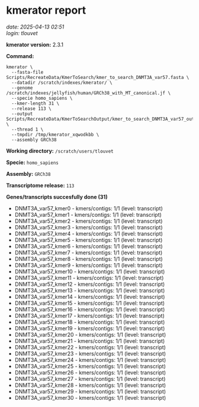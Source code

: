 # kmerator report
*date: 2025-04-13 02:51*  
*login: tlouvet*

**kmerator version:** 2.3.1

**Command:**

```
kmerator \
  --fasta-file Scripts/RecreateData/KmerToSearch/kmer_to_search_DNMT3A_var57.fasta \
  --datadir /scratch/indexes/kmerator/ \
  --genome /scratch/indexes/jellyfish/human/GRCh38_with_MT_canonical.jf \
  --specie homo_sapiens \
  --kmer-length 31 \
  --release 113 \
  --output Scripts/RecreateData/KmerToSearchOutput/kmer_to_search_DNMT3A_var57_output \
  --thread 1 \
  --tmpdir /tmp/kmerator_xqwodkbb \
  --assembly GRCh38
```

**Working directory:** `/scratch/users/tlouvet`

**Specie:** `homo_sapiens`

**Assembly:** `GRCh38`

**Transcriptome release:** `113`

**Genes/transcripts succesfully done (31)**

- DNMT3A_var57_kmer0 - kmers/contigs: 1/1 (level: transcript)
- DNMT3A_var57_kmer1 - kmers/contigs: 1/1 (level: transcript)
- DNMT3A_var57_kmer2 - kmers/contigs: 1/1 (level: transcript)
- DNMT3A_var57_kmer3 - kmers/contigs: 1/1 (level: transcript)
- DNMT3A_var57_kmer4 - kmers/contigs: 1/1 (level: transcript)
- DNMT3A_var57_kmer5 - kmers/contigs: 1/1 (level: transcript)
- DNMT3A_var57_kmer6 - kmers/contigs: 1/1 (level: transcript)
- DNMT3A_var57_kmer7 - kmers/contigs: 1/1 (level: transcript)
- DNMT3A_var57_kmer8 - kmers/contigs: 1/1 (level: transcript)
- DNMT3A_var57_kmer9 - kmers/contigs: 1/1 (level: transcript)
- DNMT3A_var57_kmer10 - kmers/contigs: 1/1 (level: transcript)
- DNMT3A_var57_kmer11 - kmers/contigs: 1/1 (level: transcript)
- DNMT3A_var57_kmer12 - kmers/contigs: 1/1 (level: transcript)
- DNMT3A_var57_kmer13 - kmers/contigs: 1/1 (level: transcript)
- DNMT3A_var57_kmer14 - kmers/contigs: 1/1 (level: transcript)
- DNMT3A_var57_kmer15 - kmers/contigs: 1/1 (level: transcript)
- DNMT3A_var57_kmer16 - kmers/contigs: 1/1 (level: transcript)
- DNMT3A_var57_kmer17 - kmers/contigs: 1/1 (level: transcript)
- DNMT3A_var57_kmer18 - kmers/contigs: 1/1 (level: transcript)
- DNMT3A_var57_kmer19 - kmers/contigs: 1/1 (level: transcript)
- DNMT3A_var57_kmer20 - kmers/contigs: 1/1 (level: transcript)
- DNMT3A_var57_kmer21 - kmers/contigs: 1/1 (level: transcript)
- DNMT3A_var57_kmer22 - kmers/contigs: 1/1 (level: transcript)
- DNMT3A_var57_kmer23 - kmers/contigs: 1/1 (level: transcript)
- DNMT3A_var57_kmer24 - kmers/contigs: 1/1 (level: transcript)
- DNMT3A_var57_kmer25 - kmers/contigs: 1/1 (level: transcript)
- DNMT3A_var57_kmer26 - kmers/contigs: 1/1 (level: transcript)
- DNMT3A_var57_kmer27 - kmers/contigs: 1/1 (level: transcript)
- DNMT3A_var57_kmer28 - kmers/contigs: 1/1 (level: transcript)
- DNMT3A_var57_kmer29 - kmers/contigs: 1/1 (level: transcript)
- DNMT3A_var57_kmer30 - kmers/contigs: 1/1 (level: transcript)

